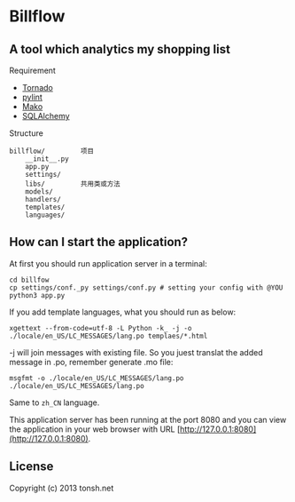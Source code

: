 # Billflow

## A tool which analytics my shopping list

Requirement

* [Tornado](http://www.tornadoweb.org)
* [pylint](http://pypi.python.org/pypi/pylint)
* [Mako](http://docs.makotemplates.org/en/latest/usage.html)
* [SQLAlchemy](http://www.sqlalchemy.org)

Structure

    billflow/         项目
        __init__.py
        app.py
        settings/
        libs/         共用类或方法
        models/
        handlers/
        templates/
        languages/

## How can I start the application?

At first you should run application server in a terminal:

    cd billfow
    cp settings/conf._py settings/conf.py # setting your config with @YOU
    python3 app.py

If you add template languages, what you should run as below:

    xgettext --from-code=utf-8 -L Python -k_ -j -o ./locale/en_US/LC_MESSAGES/lang.po templaes/*.html

-j will join messages with existing file. So you juest translat the added message in .po, remember generate .mo file:

    msgfmt -o ./locale/en_US/LC_MESSAGES/lang.po ./locale/en_US/LC_MESSAGES/lang.po

Same to `zh_CN` language.

This application server has been running at the port 8080 and you can view the application in your web browser with URL [http://127.0.0.1:8080](http://127.0.0.1:8080).

## License

Copyright (c) 2013 tonsh.net
